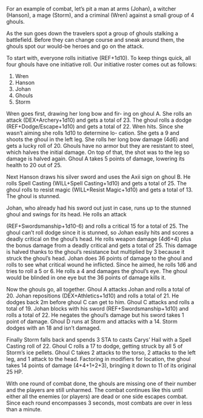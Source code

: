 For an example of combat, let’s pit a man at arms (Johan), a witcher (Hanson), a mage (Storm), and a criminal (Wren) against a small group of 4 ghouls.

As the sun goes down the travelers spot a group of ghouls stalking a battlefield. Before they can change course and sneak around them, the ghouls spot our would-be heroes and go on the attack.

To start with, everyone rolls initiative (REF+1d10). To keep things quick, all four ghouls have one initiative roll. Our initiative roster comes out as follows:  
1. Wren  
2. Hanson  
3. Johan  
4. Ghouls  
5. Storm

Wren goes first, drawing her long bow and fir- ing on ghoul A. She rolls an attack (DEX+Archery+1d10) and gets a total of 23. The ghoul rolls a dodge (REF+Dodge/Escape+1d10) and gets a total of 22. Wren hits. Since she wasn’t aiming she rolls 1d10 to determine lo- cation. She gets a 9 and shoots the ghoul in the left leg. She rolls her long bow damage (4d6) and gets a lucky roll of 20. Ghouls have no armor but they are resistant to steel, which halves the initial damage. On top of that, the shot was to the leg so damage is halved again. Ghoul A takes 5 points of damage, lowering its health to 20 out of 25.

Next Hanson draws his silver sword and uses the Axii sign on ghoul B. He rolls Spell Casting (WILL+Spell Casting+1d10) and gets a total of 25. The ghoul rolls to resist magic (WILL+Resist Magic+1d10) and gets a total of 13. The ghoul is stunned.

Johan, who already had his sword out just in case, runs up to the stunned ghoul and swings for its head. He rolls an attack

(REF+Swordsmanship+1d10-6) and rolls a critical 15 for a total of 25. The ghoul can’t roll dodge since it is stunned, so Johan easily hits and scores a deadly critical on the ghoul’s head. He rolls weapon damage (4d6+4) plus the bonus damage from a deadly critical and gets a total of 25. This damage is halved thanks to the ghoul’s resistance but multiplied by 3 because it struck the ghoul’s head. Johan does 36 points of damage to the ghoul and rolls to see what critical wound he inflicted. Since he aimed, he rolls 1d6 and tries to roll a 5 or 6. He rolls a 4 and damages the ghoul’s eye. The ghoul would be blinded in one eye but the 36 points of damage kills it.

Now the ghouls go, all together. Ghoul A attacks Johan and rolls a total of 20. Johan repositions (DEX+Athletics+1d10) and rolls a total of 21. He dodges back 2m before ghoul C can get to him. Ghoul C attacks and rolls a total of 19. Johan blocks with his sword (REF+Swordsmanship+1d10) and rolls a total of 22. He negates the ghoul’s damage but his sword takes 1 point of damage. Ghoul D runs at Storm and attacks with a 14. Storm dodges with an 18 and isn’t damaged.

Finally Storm falls back and spends 3 STA to casts Carys’ Hail with a Spell Casting roll of 22. Ghoul C rolls a 17 to dodge, getting struck by all 5 of Storm’s ice pellets. Ghoul C takes 2 attacks to the torso, 2 attacks to the left leg, and 1 attack to the head. Factoring in modifiers for location, the ghoul takes 14 points of damage (4+4+1+2+3), bringing it down to 11 of its original 25 HP.

With one round of combat done, the ghouls are missing one of their number and the players are still unharmed. The combat continues like this until either all the enemies (or players) are dead or one side escapes combat. Since each round encompasses 3 seconds, most combats are over in less than a minute.